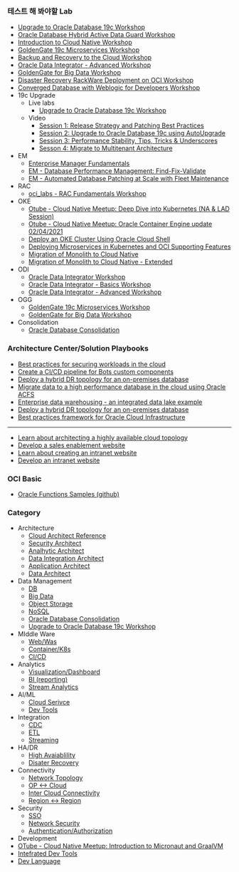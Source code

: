 ### 테스트 해 봐야할 Lab
* [Upgrade to Oracle Database 19c Workshop](https://apexapps.oracle.com/pls/apex/dbpm/r/livelabs/workshop-attendee-2?p210_workshop_id=606&p210_type=3&session=12703389139098)
* [Oracle Database Hybrid Active Data Guard Workshop](https://apexapps.oracle.com/pls/apex/dbpm/r/livelabs/view-workshop?wid=609&session=7712026125081)
* [Introduction to Cloud Native Workshop](https://apexapps.oracle.com/pls/apex/dbpm/r/livelabs/workshop-attendee-2?p210_workshop_id=709&p210_type=3&session=10848354533400)
* [GoldenGate 19c Microservices Workshop](https://apexapps.oracle.com/pls/apex/dbpm/r/livelabs/workshop-attendee-2?p210_workshop_id=585&p210_type=3&session=114317155690746)
* [Backup and Recovery to the Cloud Workshop](https://apexapps.oracle.com/pls/apex/dbpm/r/livelabs/view-workshop?wid=580)
* [Oracle Data Integrator - Advanced Workshop](https://apexapps.oracle.com/pls/apex/dbpm/r/livelabs/workshop-attendee-2?p210_workshop_id=775&p210_type=3&session=117270244369178)
* [GoldenGate for Big Data Workshop](https://apexapps.oracle.com/pls/apex/dbpm/r/livelabs/view-workshop?wid=692)
* [Disaster Recovery RackWare Deployment on OCI Workshop](https://apexapps.oracle.com/pls/apex/dbpm/r/livelabs/view-workshop?p180_id=718&session=17550120240843)
* [Converged Database with Weblogic for Developers Workshop](https://apexapps.oracle.com/pls/apex/dbpm/r/livelabs/workshop-attendee-2?p210_workshop_id=748&p210_type=3&session=110719162873870)
* 19c Upgrade
  * Live labs
    * [Upgrade to Oracle Database 19c Workshop](https://apexapps.oracle.com/pls/apex/dbpm/r/livelabs/workshop-attendee-2?p210_workshop_id=606&p210_type=3&session=12703389139098)
  * Video 
    * [Session 1: Release Strategy and Patching Best Practices](https://videohub.oracle.com/media/Webinar1_Release+Strategy+and+Patching+Best+Practices_EMEA/1_tgn14n7w?elqTrackId=cbadae583c1c44d5ad55f95bd2df1a35&elqaid=95661&elqat=2&source=:ow:lp:cpo::)
    * [Session 2: Upgrade to Oracle Database 19c using AutoUpgrade](https://videohub.oracle.com/media/Webinar2_Upgrade+to+Oracle+Database+19c+using+AutoUpgrade_EMEA/1_05tfzpzc?elqTrackId=a8646954b53d45d8adea9c54ed70d850&elqaid=95661&elqat=2&source=:ow:lp:cpo::)
    * [Session 3: Performance Stability, Tips, Tricks & Underscores](https://videohub.oracle.com/media/Webinar3_Performance+Stability%2C+Tips%2C+Tricks+%26+Underscores_EMEA/1_zdm4g4bz?elqTrackId=a654b2fd54a04b56af8e4d921ddfa116&elqaid=95661&elqat=2&source=:ow:lp:cpo::)
    * [Sesson 4: Migrate to Multitenant Architecture](https://videohub.oracle.com/media/Webinar4_Migrate+to+Multitenant+Architecture_EMEA/1_nk5s2vuj?elqTrackId=e1e4d7418c904f79b0dd99df7f9f0f1b&elqaid=95661&elqat=2&source=:ow:lp:cpo::)
* EM
  * [Enterprise Manager Fundamentals](https://apexapps.oracle.com/pls/apex/dbpm/r/livelabs/view-workshop?wid=574&clear=180&session=114292430617317)
  * [EM - Database Performance Management: Find-Fix-Validate](https://apexapps.oracle.com/pls/apex/dbpm/r/livelabs/view-workshop?wid=660&clear=180&session=114292430617317)
  * [EM - Automated Database Patching at Scale with Fleet Maintenance](https://apexapps.oracle.com/pls/apex/dbpm/r/livelabs/view-workshop?wid=661&clear=180&session=114292430617317)
* RAC
  * [oci_labs - RAC Fundamentals Workshop](oci_labs_rac.md)
* OKE
  * [Otube - Cloud Native Meetup: Deep Dive into Kubernetes (NA & LAD Session)](https://otube.oracle.com/media/Cloud+Native+MeetupA+Deep+Dive+into+Kubernetes+%28NA+%26+LAD+Session%29/1_fohtmm32)
  * [Otube - Cloud Native Meetup: Oracle Container Engine update 02/04/2021](https://otube.oracle.com/media/Cloud+Native+MeetupA+Oracle+Container+Engine+update+-+Cluster+Autoscaler+and+Native+Endpoint+%28JAPAC%29/1_sd2iy4kr)
  * [Deploy an OKE Cluster Using Oracle Cloud Shell](https://apexapps.oracle.com/pls/apex/dbpm/r/livelabs/view-workshop?wid=649&session=9636972373094) 
  * [Deploying Microservices in Kubernetes and OCI Supporting Features](https://apexapps.oracle.com/pls/apex/dbpm/r/livelabs/view-workshop?wid=733&session=9636972373094)
  * [Migration of Monolith to Cloud Native](https://apexapps.oracle.com/pls/apex/dbpm/r/livelabs/view-workshop?wid=732&session=9636972373094)
  * [Migration of Monolith to Cloud Native - Extended](https://apexapps.oracle.com/pls/apex/dbpm/r/livelabs/view-workshop?wid=728&session=9636972373094)
* ODI
  * [Oracle Data Integrator Workshop](https://apexapps.oracle.com/pls/apex/dbpm/r/livelabs/view-workshop?wid=619&session=110719162873870)
  * [Oracle Data Integrator - Basics Workshop](https://apexapps.oracle.com/pls/apex/dbpm/r/livelabs/workshop-attendee-2?p210_workshop_id=774&p210_type=3&session=110719162873870)
  * [Oracle Data Integrator - Advanced Workshop](https://apexapps.oracle.com/pls/apex/dbpm/r/livelabs/view-workshop?wid=775&session=110719162873870)
* OGG
  * [GoldenGate 19c Microservices Workshop](https://apexapps.oracle.com/pls/apex/dbpm/r/livelabs/view-workshop?wid=585&session=3383649751305)
  * [GoldenGate for Big Data Workshop](https://apexapps.oracle.com/pls/apex/dbpm/r/livelabs/view-workshop?wid=692&session=3383649751305) 
* Consolidation
  * [Oracle Database Consolidation](oci_labs_mv2adb.md)

### Architecture Center/Solution Playbooks
* [Best practices for securing workloads in the cloud](https://docs.oracle.com/en/solutions/oci-best-practices-security/secure-compute-instances1.html#GUID-FF972866-3865-45FD-B651-72A624FE6AAE)
* [Create a CI/CD pipeline for Bots custom components](https://docs.oracle.com/en/solutions/create-cicd-pipeline-custom-components/index.html#GUID-3F118956-E1B3-44CE-A8EE-E9062DB5F73A)
* [Deploy a hybrid DR topology for an on-premises database](https://docs.oracle.com/en/solutions/standby-database-in-cloud/index.html#GUID-89E40108-8E76-4C10-A236-6D1683CD08E4)
* [Migrate data to a high performance database in the cloud using Oracle ACFS](https://docs.oracle.com/en/solutions/migrate-database-with-data-pump/index.html#GUID-EFE82F3A-2C6B-44B3-8158-E39D36E86FAF)
* [Enterprise data warehousing - an integrated data lake example](https://docs.oracle.com/en/solutions/oci-curated-analysis/index.html#GUID-7FF7A024-5EB0-414B-A1A5-4718929DC7F2)
* [Deploy a hybrid DR topology for an on-premises database](https://docs.oracle.com/en/solutions/standby-database-in-cloud/index.html#GUID-59963446-74C0-4C95-BC66-F9FC63D1DA3A)
* [Best practices framework for Oracle Cloud Infrastructure](https://docs.oracle.com/en/solutions/oci-best-practices/manage-identities-and-authorization.html#GUID-ECDA4F04-3010-4E40-A93F-CD516869A24F)
---
* [Learn about architecting a highly available cloud topology](https://docs.oracle.com/en/solutions/design-ha/index.html#GUID-D246FCD4-A9A1-47BB-9D72-A27633D539BD)
* [Develop a sales enablement website](https://docs.oracle.com/en/solutions/develop-sales-enablement-site/index.html#GUID-6AB1DBBA-F9F7-4A63-BBC4-DE65D8A640D4)
* [Learn about creating an intranet website](https://docs.oracle.com/en/solutions/learn-about-create-intranet-website/index.html#GUID-F2EDA5BD-66BE-48CF-A0B6-5D04DBACACDA)
* [Develop an intranet website](https://docs.oracle.com/en/solutions/develop-intranet-website/index.html#GUID-82892EAC-386A-4922-9952-5A7ABC8FA7D6)

### OCI Basic
* [Oracle Functions Samples (github)](https://github.com/oracle/oracle-functions-samples)
### Category

* Architecture
  * [Cloud Architect Reference  ]()
  * [Security Architect         ]()
  * [Analhytic Architect        ]()
  * [Data Integration Architect ]()
  * [Application Architect      ]()
  * [Data Architect             ]()
* Data Management
  * [DB             ]()
  * [Big Data       ]()
  * [Object Storage ]()
  * [NoSQL          ]()
  * [Oracle Database Consolidation](oci_labs_mv2adb.md)
  * [Upgrade to Oracle Database 19c Workshop](https://apexapps.oracle.com/pls/apex/dbpm/r/livelabs/workshop-attendee-2?p210_workshop_id=606&p210_type=3&session=12703389139098)
* MIddle Ware
  * [Web/Was      ]()
  * [Container/K8s]()
  * [CI/CD        ]()
* Analytics
  * [Visualization/Dashboard ]()
  * [BI (reporting)          ]()
  * [Stream Analytics        ]()
* AI/ML
  * [Cloud Serivce]()
  * [Dev Tools    ]()
* Integration
  * [CDC      ]()
  * [ETL      ]()
  * [Streaming]()
* HA/DR
  * [High Avaiablility]()
  * [Disater Recovery ]()
* Connectivity
  * [Network Topology        ]()
  * [OP <-> Cloud            ]()
  * [Inter Cloud Connectivity]()
  * [Region <-> Region       ]()
* Security  
  * [SSO]()
  * [Network Security            ]()
  * [Authentication/Authorization]()
* Development
 * [OTube - Cloud Native Meetup: Introduction to Micronaut and GraalVM](https://otube.oracle.com/media/Cloud+Native+MeetupA+Introduction+to+Micronaut+and+GraalVM/1_npovea36)
  * [Intefrated Dev Tools]()
  * [Dev Language        ]()
			
